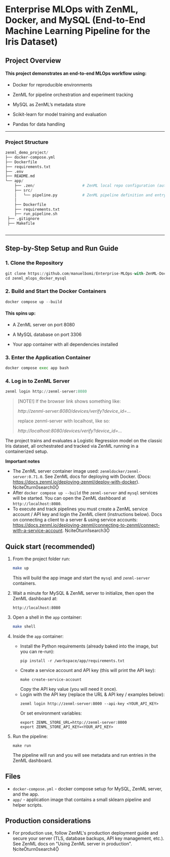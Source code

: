 # Enterprise MLOps with ZenML, Docker, and MySQL (End-to-End Machine Learning Pipeline for the Iris Dataset)

## Project Overview

#### This project demonstrates an end-to-end MLOps workflow using:

- Docker for reproducible environments

- ZenML for pipeline orchestration and experiment tracking

-  MySQL as ZenML’s metadata store

- Scikit-learn for model training and evaluation

- Pandas for data handling

---

### Project Structure

```python
zenml_demo_project/
├── docker-compose.yml
├── Dockerfile
├── requirements.txt
├── .env
├── README.md
└── app/
    ├── .zen/                     # ZenML local repo configuration (auto-created)
    ├── src/
    │   └── pipeline.py           # ZenML pipeline definition and entrypoint
    │
    ├── Dockerfile
    ├── requirements.txt
    ├── run_pipeline.sh
 ├── .gitignore
 ├── Makefile



```

--- 

## Step-by-Step Setup and Run Guide

### 1. Clone the Repository
 
```python
git clone https://github.com/manuelbomi/Enterprise-MLOps-with-ZenML-Docker-and-MySQL.git
cd zenml_mlops_docker_mysql

```


### 2. Build and Start the Docker Containers
```python
docker compose up --build
```

#### This spins up:

- A ZenML server on port 8080

- A MySQL database on port 3306

- Your app container with all dependencies installed


### 3. Enter the Application Container

```python
docker compose exec app bash
```

### 4. Log in to ZenML Server

```python
zenml login http://zenml-server:8080
```

> [NOTE!]
> If the browser link shows something like:
>
> *http://zenml-server:8080/devices/verify?device_id=...*
>
> replace zenml-server with localhost, like so:
>
> *http://localhost:8080/devices/verify?device_id=...*









The project trains and evaluates a Logistic Regression model on the classic Iris dataset, all orchestrated and tracked via ZenML running in a containerized setup.

**Important notes**
* The ZenML server container image used: `zenmldocker/zenml-server:0.71.0`. See ZenML docs for deploying with Docker. (Docs: https://docs.zenml.io/deploying-zenml/deploy-with-docker). citeturn0search0
* After `docker compose up --build` the `zenml-server` and `mysql` services will be started. You can open the ZenML dashboard at `http://localhost:8080`.
* To execute and track pipelines you must create a ZenML service account / API key and login the ZenML client (instructions below). Docs on connecting a client to a server & using service accounts: https://docs.zenml.io/deploying-zenml/connecting-to-zenml/connect-with-a-service-account. citeturn1search3

## Quick start (recommended)
1. From the project folder run:
   ```bash
   make up
   ```
   This will build the app image and start the `mysql` and `zenml-server` containers.

2. Wait a minute for MySQL & ZenML server to initialize, then open the ZenML dashboard at:
   ```
   http://localhost:8080
   ```

3. Open a shell in the `app` container:
   ```bash
   make shell
   ```

4. Inside the `app` container:
   * Install the Python requirements (already baked into the image, but you can re-run):
     ```
     pip install -r /workspace/app/requirements.txt
     ```
   * Create a service account and API key (this will print the API key):
     ```
     make create-service-account
     ```
     Copy the API key value (you will need it once).
   * Login with the API key (replace the URL & API key / examples below):
     ```
     zenml login http://zenml-server:8000 --api-key <YOUR_API_KEY>
     ```
     Or set environment variables:
     ```
     export ZENML_STORE_URL=http://zenml-server:8000
     export ZENML_STORE_API_KEY=<YOUR_API_KEY>
     ```

5. Run the pipeline:
   ```
   make run
   ```
   The pipeline will run and you will see metadata and run entries in the ZenML dashboard.

## Files
* `docker-compose.yml` - docker compose setup for MySQL, ZenML server, and the app.
* `app/` - application image that contains a small sklearn pipeline and helper scripts.

## Production considerations
* For production use, follow ZenML's production deployment guide and secure your server (TLS, database backups, API key management, etc.). See ZenML docs on "Using ZenML server in production". citeturn0search4

